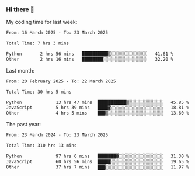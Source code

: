 ### Hi there 👋

My coding time for last week:

<!--START_SECTION:week-->

```txt
From: 16 March 2025 - To: 23 March 2025

Total Time: 7 hrs 3 mins

Python       2 hrs 56 mins   ██████████▒░░░░░░░░░░░░░░   41.61 %
Other        2 hrs 16 mins   ████████░░░░░░░░░░░░░░░░░   32.20 %
```

<!--END_SECTION:week-->

Last month:

<!--START_SECTION:month-->

```txt
From: 20 February 2025 - To: 22 March 2025

Total Time: 30 hrs 5 mins

Python             13 hrs 47 mins  ███████████▒░░░░░░░░░░░░░   45.85 %
JavaScript         5 hrs 39 mins   ████▓░░░░░░░░░░░░░░░░░░░░   18.81 %
Other              4 hrs 5 mins    ███▒░░░░░░░░░░░░░░░░░░░░░   13.60 %
```

<!--END_SECTION:month-->

The past year:

<!--START_SECTION:year-->

```txt
From: 23 March 2024 - To: 23 March 2025

Total Time: 310 hrs 13 mins

Python             97 hrs 6 mins   ███████▓░░░░░░░░░░░░░░░░░   31.30 %
JavaScript         60 hrs 56 mins  █████░░░░░░░░░░░░░░░░░░░░   19.65 %
Other              37 hrs 7 mins   ███░░░░░░░░░░░░░░░░░░░░░░   11.97 %
```

<!--END_SECTION:year-->
